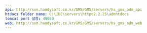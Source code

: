 ```yaml
---
api: http://svn.handysoft.co.kr/GMS/GMS/servers/hs_gms_adm_api
htdocs folder name: C:\IDE\servers\httpd2.2.25\admhtdocs
tomcat port 설정: 49080
web: http://svn.handysoft.co.kr/GMS/GMS/servers/hs_gms_adm_web
---
```

